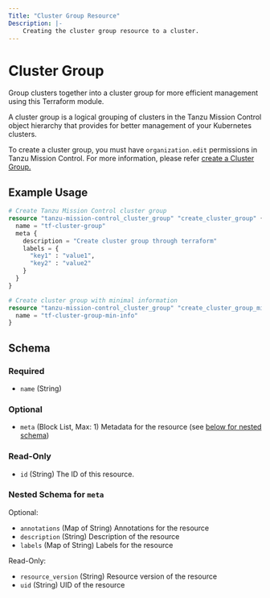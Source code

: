 ```yaml
---
Title: "Cluster Group Resource"
Description: |-
    Creating the cluster group resource to a cluster.
---
```


# Cluster Group

Group clusters together into a cluster group for more efficient management using this Terraform module.

A cluster group is a logical grouping of clusters in the Tanzu Mission Control object hierarchy that provides for better management of your Kubernetes clusters.

To create a cluster group, you must have `organization.edit` permissions in Tanzu Mission Control.
For more information, please refer [create a Cluster Group.][cluster-group]

[cluster-group]: https://docs.vmware.com/en/VMware-Tanzu-Mission-Control/services/tanzumc-using/GUID-E36D5205-5291-4201-809D-B8E26277CCF4.html

## Example Usage

```terraform
# Create Tanzu Mission Control cluster group
resource "tanzu-mission-control_cluster_group" "create_cluster_group" {
  name = "tf-cluster-group"
  meta {
    description = "Create cluster group through terraform"
    labels = {
      "key1" : "value1",
      "key2" : "value2"
    }
  }
}

# Create cluster group with minimal information
resource "tanzu-mission-control_cluster_group" "create_cluster_group_min_info" {
  name = "tf-cluster-group-min-info"
}
```

<!-- schema generated by tfplugindocs -->
## Schema

### Required

- `name` (String)

### Optional

- `meta` (Block List, Max: 1) Metadata for the resource (see [below for nested schema](#nestedblock--meta))

### Read-Only

- `id` (String) The ID of this resource.

<a id="nestedblock--meta"></a>
### Nested Schema for `meta`

Optional:

- `annotations` (Map of String) Annotations for the resource
- `description` (String) Description of the resource
- `labels` (Map of String) Labels for the resource

Read-Only:

- `resource_version` (String) Resource version of the resource
- `uid` (String) UID of the resource

